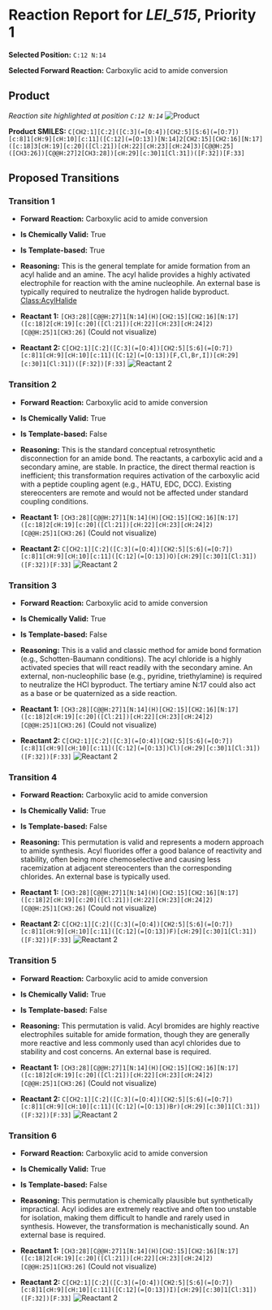 # Reaction Report for ***LEI_515***, Priority 1

**Selected Position:** `C:12 N:14`

**Selected Forward Reaction:** Carboxylic acid to amide conversion

## Product
*Reaction site highlighted at position `C:12 N:14`*
![Product](./images/product.svg)

**Product SMILES:** ```C[CH2:1][C:2]([C:3](=[O:4])[CH2:5][S:6](=[O:7])[c:8]1[cH:9][cH:10][c:11]([C:12](=[O:13])[N:14]2[CH2:15][CH2:16][N:17]([c:18]3[cH:19][c:20]([Cl:21])[cH:22][cH:23][cH:24]3)[C@@H:25]([CH3:26])[C@@H:27]2[CH3:28])[cH:29][c:30]1[Cl:31])([F:32])[F:33]```

## Proposed Transitions
### Transition 1
- **Forward Reaction:** Carboxylic acid to amide conversion
- **Is Chemically Valid:** True
- **Is Template-based:** True
- **Reasoning:** This is the general template for amide formation from an acyl halide and an amine. The acyl halide provides a highly activated electrophile for reaction with the amine nucleophile. An external base is typically required to neutralize the hydrogen halide byproduct. <Class:AcylHalide>
- **Reactant 1:** `[CH3:28][C@@H:27]1[N:14](H)[CH2:15][CH2:16][N:17]([c:18]2[cH:19][c:20]([Cl:21])[cH:22][cH:23][cH:24]2)[C@@H:25]1[CH3:26]`
(Could not visualize)


- **Reactant 2:** `C[CH2:1][C:2]([C:3](=[O:4])[CH2:5][S:6](=[O:7])[c:8]1[cH:9][cH:10][c:11]([C:12](=[O:13])[F,Cl,Br,I])[cH:29][c:30]1[Cl:31])([F:32])[F:33]`
![Reactant 2](./images/transition_1_reactant_2.svg)




### Transition 2
- **Forward Reaction:** Carboxylic acid to amide conversion
- **Is Chemically Valid:** True
- **Is Template-based:** False
- **Reasoning:** This is the standard conceptual retrosynthetic disconnection for an amide bond. The reactants, a carboxylic acid and a secondary amine, are stable. In practice, the direct thermal reaction is inefficient; this transformation requires activation of the carboxylic acid with a peptide coupling agent (e.g., HATU, EDC, DCC). Existing stereocenters are remote and would not be affected under standard coupling conditions.
- **Reactant 1:** `[CH3:28][C@@H:27]1[N:14](H)[CH2:15][CH2:16][N:17]([c:18]2[cH:19][c:20]([Cl:21])[cH:22][cH:23][cH:24]2)[C@@H:25]1[CH3:26]`
(Could not visualize)


- **Reactant 2:** `C[CH2:1][C:2]([C:3](=[O:4])[CH2:5][S:6](=[O:7])[c:8]1[cH:9][cH:10][c:11]([C:12](=[O:13])O)[cH:29][c:30]1[Cl:31])([F:32])[F:33]`
![Reactant 2](./images/transition_2_reactant_2.svg)




### Transition 3
- **Forward Reaction:** Carboxylic acid to amide conversion
- **Is Chemically Valid:** True
- **Is Template-based:** False
- **Reasoning:** This is a valid and classic method for amide bond formation (e.g., Schotten-Baumann conditions). The acyl chloride is a highly activated species that will react readily with the secondary amine. An external, non-nucleophilic base (e.g., pyridine, triethylamine) is required to neutralize the HCl byproduct. The tertiary amine N:17 could also act as a base or be quaternized as a side reaction.
- **Reactant 1:** `[CH3:28][C@@H:27]1[N:14](H)[CH2:15][CH2:16][N:17]([c:18]2[cH:19][c:20]([Cl:21])[cH:22][cH:23][cH:24]2)[C@@H:25]1[CH3:26]`
(Could not visualize)


- **Reactant 2:** `C[CH2:1][C:2]([C:3](=[O:4])[CH2:5][S:6](=[O:7])[c:8]1[cH:9][cH:10][c:11]([C:12](=[O:13])Cl)[cH:29][c:30]1[Cl:31])([F:32])[F:33]`
![Reactant 2](./images/transition_3_reactant_2.svg)




### Transition 4
- **Forward Reaction:** Carboxylic acid to amide conversion
- **Is Chemically Valid:** True
- **Is Template-based:** False
- **Reasoning:** This permutation is valid and represents a modern approach to amide synthesis. Acyl fluorides offer a good balance of reactivity and stability, often being more chemoselective and causing less racemization at adjacent stereocenters than the corresponding chlorides. An external base is typically used.
- **Reactant 1:** `[CH3:28][C@@H:27]1[N:14](H)[CH2:15][CH2:16][N:17]([c:18]2[cH:19][c:20]([Cl:21])[cH:22][cH:23][cH:24]2)[C@@H:25]1[CH3:26]`
(Could not visualize)


- **Reactant 2:** `C[CH2:1][C:2]([C:3](=[O:4])[CH2:5][S:6](=[O:7])[c:8]1[cH:9][cH:10][c:11]([C:12](=[O:13])F)[cH:29][c:30]1[Cl:31])([F:32])[F:33]`
![Reactant 2](./images/transition_4_reactant_2.svg)




### Transition 5
- **Forward Reaction:** Carboxylic acid to amide conversion
- **Is Chemically Valid:** True
- **Is Template-based:** False
- **Reasoning:** This permutation is valid. Acyl bromides are highly reactive electrophiles suitable for amide formation, though they are generally more reactive and less commonly used than acyl chlorides due to stability and cost concerns. An external base is required.
- **Reactant 1:** `[CH3:28][C@@H:27]1[N:14](H)[CH2:15][CH2:16][N:17]([c:18]2[cH:19][c:20]([Cl:21])[cH:22][cH:23][cH:24]2)[C@@H:25]1[CH3:26]`
(Could not visualize)


- **Reactant 2:** `C[CH2:1][C:2]([C:3](=[O:4])[CH2:5][S:6](=[O:7])[c:8]1[cH:9][cH:10][c:11]([C:12](=[O:13])Br)[cH:29][c:30]1[Cl:31])([F:32])[F:33]`
![Reactant 2](./images/transition_5_reactant_2.svg)




### Transition 6
- **Forward Reaction:** Carboxylic acid to amide conversion
- **Is Chemically Valid:** True
- **Is Template-based:** False
- **Reasoning:** This permutation is chemically plausible but synthetically impractical. Acyl iodides are extremely reactive and often too unstable for isolation, making them difficult to handle and rarely used in synthesis. However, the transformation is mechanistically sound. An external base is required.
- **Reactant 1:** `[CH3:28][C@@H:27]1[N:14](H)[CH2:15][CH2:16][N:17]([c:18]2[cH:19][c:20]([Cl:21])[cH:22][cH:23][cH:24]2)[C@@H:25]1[CH3:26]`
(Could not visualize)


- **Reactant 2:** `C[CH2:1][C:2]([C:3](=[O:4])[CH2:5][S:6](=[O:7])[c:8]1[cH:9][cH:10][c:11]([C:12](=[O:13])I)[cH:29][c:30]1[Cl:31])([F:32])[F:33]`
![Reactant 2](./images/transition_6_reactant_2.svg)



